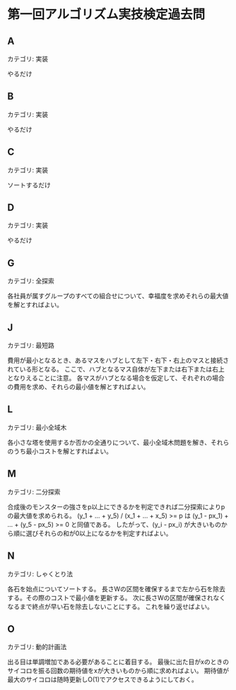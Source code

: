 # 第一回アルゴリズム実技検定過去問

## A
カテゴリ: 実装

やるだけ

## B
カテゴリ: 実装

やるだけ

## C
カテゴリ: 実装

ソートするだけ

## D
カテゴリ: 実装

やるだけ

## G
カテゴリ: 全探索

各社員が属すグループのすべての組合せについて、幸福度を求めそれらの最大値を解とすればよい。

## J
カテゴリ: 最短路

費用が最小となるとき、あるマスをハブとして左下・右下・右上のマスと接続されている形となる。
ここで、ハブとなるマス自体が左下または右下または右上となりえることに注意。
各マスがハブとなる場合を仮定して、それぞれの場合の費用を求め、それらの最小値を解とすればよい。

## L
カテゴリ: 最小全域木

各小さな塔を使用するか否かの全通りについて、最小全域木問題を解き、それらのうち最小コストを解とすればよい。

## M
カテゴリ: 二分探索

合成後のモンスターの強さをp以上にできるかを判定できれば二分探索によりpの最大値を求められる。
(y_1 + ... + y_5) / (x_1 + ... + x_5) >= p は (y_1 - px_1) + ... + (y_5 - px_5) >= 0 と同値である。
したがって、(y_i - px_i) が大きいものから順に選びそれらの和が0以上になるかを判定すればよい。

## N
カテゴリ: しゃくとり法

各石を始点についてソートする。
長さWの区間を確保するまで左から石を除去する。その際のコストで最小値を更新する。
次に長さWの区間が確保されなくなるまで終点が早い石を除去しないことにする。
これを繰り返せばよい。

## O
カテゴリ: 動的計画法

出る目は単調増加である必要があることに着目する。
最後に出た目がxのときのサイコロを振る回数の期待値をxが大きいものから順に求めればよい。
期待値が最大のサイコロは随時更新しO(1)でアクセスできるようにしておく。
